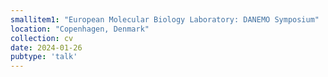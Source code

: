 ```yaml
---
smallitem1: "European Molecular Biology Laboratory: DANEMO Symposium"
location: "Copenhagen, Denmark"
collection: cv
date: 2024-01-26
pubtype: 'talk'
---
```

